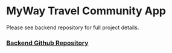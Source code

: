 # MyWay Travel Community App

Please see backend repository for full project details.


### [Backend Github Repository](https://github.com/kadartibi/)

